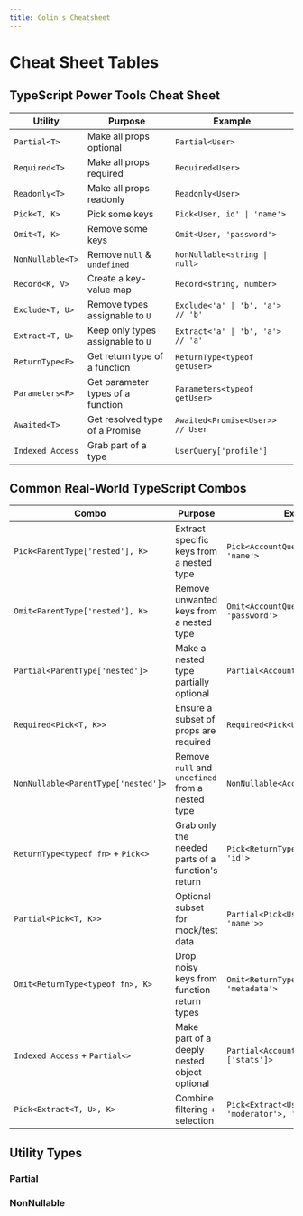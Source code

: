 ```yaml
---
title: Colin's Cheatsheet
---
```


# Cheat Sheet Tables

## TypeScript Power Tools Cheat Sheet

| Utility | Purpose | Example |
|---------|---------|---------|
| `Partial<T>` | Make all props optional | `Partial<User>` |
| `Required<T>` | Make all props required | `Required<User>` |
| `Readonly<T>` | Make all props readonly | `Readonly<User>` |
| `Pick<T, K>` | Pick some keys | `Pick<User, id' \| 'name'>` |
| `Omit<T, K>` | Remove some keys | `Omit<User, 'password'>` |
| `NonNullable<T>` | Remove `null` & `undefined` | `NonNullable<string \| null>` |
| `Record<K, V>` | Create a key-value map | `Record<string, number>` |
| `Exclude<T, U>` | Remove types assignable to `U` | `Exclude<'a' \| 'b', 'a'> // 'b'` |
| `Extract<T, U>` | Keep only types assignable to `U` | `Extract<'a' \| 'b', 'a'> // 'a'` |
| `ReturnType<F>` | Get return type of a function | `ReturnType<typeof getUser>` |
| `Parameters<F>` | Get parameter types of a function | `Parameters<typeof getUser>` |
| `Awaited<T>` | Get resolved type of a Promise | `Awaited<Promise<User>> // User` |
| `Indexed Access` | Grab part of a type | `UserQuery['profile']` |

## Common Real-World TypeScript Combos

| Combo | Purpose | Example |
|-------|---------|---------|
| `Pick<ParentType['nested'], K>` | Extract specific keys from a nested type | `Pick<AccountQuery['user'], 'id' \| 'name'>` |
| `Omit<ParentType['nested'], K>` | Remove unwanted keys from a nested type | `Omit<AccountQuery['user'], 'password'>` |
| `Partial<ParentType['nested']>` | Make a nested type partially optional | `Partial<AccountQuery['user']>` |
| `Required<Pick<T, K>>` | Ensure a subset of props are required | `Required<Pick<User, 'email'>>` |
| `NonNullable<ParentType['nested']>` | Remove `null` and `undefined` from a nested type | `NonNullable<AccountQuery['user']>` |
| `ReturnType<typeof fn>` + `Pick<>` | Grab only the needed parts of a function's return | `Pick<ReturnType<typeof getUser>, 'id'>` |
| `Partial<Pick<T, K>>` | Optional subset for mock/test data | `Partial<Pick<User, 'id' \| 'name'>>` |
| `Omit<ReturnType<typeof fn>, K>` | Drop noisy keys from function return types | `Omit<ReturnType<typeof getUser>, 'metadata'>` |
| `Indexed Access` + `Partial<>` | Make part of a deeply nested object optional | `Partial<AccountQuery['user']['stats']>` |
| `Pick<Extract<T, U>, K>` | Combine filtering + selection | `Pick<Extract<UserRole, 'admin' \| 'moderator'>, 'permissions'>` |


## Utility Types

### Partial

### NonNullable